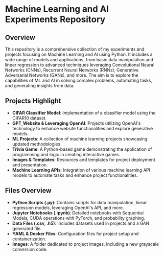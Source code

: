 # Machine Learning and AI Experiments Repository

## Overview

This repository is a comprehensive collection of my experiments and projects focusing on Machine Learning and AI using Python. It includes a wide range of models and applications, from basic data manipulation and linear regression to advanced techniques leveraging Convolutional Neural Networks (CNNs), Recurrent Neural Networks (RNNs), Generative Adversarial Networks (GANs), and more. The aim is to explore the capabilities of ML and AI in solving complex problems, automating tasks, and generating insights from data.

## Projects Highlight

- **CIFAR Classifier Model**: Implementation of a classifier model using the CIFAR10 dataset.
- **GPT_Website & Leveraging OpenAI**: Projects utilizing OpenAI's technology to enhance website functionalities and explore generative models.
- **ML Projects**: A collection of machine learning projects showcasing updated methodologies.
- **Trivia Game**: A Python-based game demonstrating the application of programming and logic in creating interactive games.
- **Images & Templates**: Resources and templates for project deployment and presentation.
- **Machine Learning APIs**: Integration of various machine learning API models to automate tasks and enhance project functionalities.

## Files Overview

- **Python Scripts (.py)**: Contains scripts for data manipulation, linear regression models, leveraging OpenAI's API, and more.
- **Jupyter Notebooks (.ipynb)**: Detailed notebooks with Sequential Models, CUDA operations with PyTorch, and probability graphing.
- **Data Files (.csv, .h5)**: Includes datasets used in projects and a GAN generated file.
- **YAML & Docker Files**: Configuration files for project setup and containerization.
- **Images**: A folder dedicated to project images, including a new grayscale conversion code.

